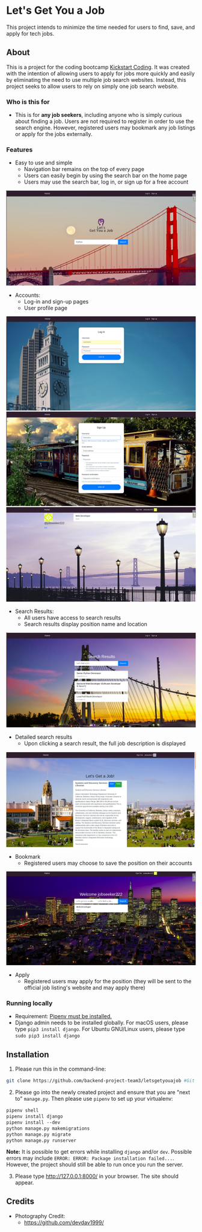 # Let's Get You a Job

This project intends to minimize the time needed for users to find, save, and apply for tech jobs.

## About

This is a project for the coding bootcamp [Kickstart Coding](http://kickstartcoding.com/). It was created with the intention of allowing users to apply for jobs more quickly and easily by eliminating the need to use multiple job search websites. Instead, this project seeks to allow users to rely on simply one job search website. 

### Who is this for

* This is for **any job seekers**, including anyone who is simply curious about finding a job. Users are not required to register in order to use the search engine. However, registered users may bookmark any job listings or apply for the jobs externally. 

### Features

* Easy to use and simple
    * Navigation bar remains on the top of every page
    * Users can easily begin by using the search bar on the home page
    * Users may use the search bar, log in, or sign up for a free account

![Home Page](./apps/core/static/images/homepage-screenshot.jpg)

* Accounts:
    * Log-in and sign-up pages
    * User profile page

![Log In](./apps/core/static/images/login-screenshot1.jpg)
![Sign Up](./apps/core/static/images/signup-page-screenshot1.jpg)
![User profile page](./apps/core/static/images/user-profile-page-screenshot1.jpg)

* Search Results:
    * All users have access to search results 
    * Search results display position name and location

![Search Results Page](./apps/core/static/images/search-results-screenshot1.jpg)

* Detailed search results
    * Upon clicking a search result, the full job description is displayed 

![Detailed Search Results Page](./apps/core/static/images/detailed-search-results-whenloggedin1.jpg)

* Bookmark
    * Registered users may choose to save the position on their accounts 

![Bookmark Page](./apps/core/static/images/saved-jobs-results-screenshot1.jpg)

* Apply
    * Registered users may apply for the position (they will be sent to the official job listing's website and may apply there)

### Running locally

* Requirement: [Pipenv must be installed.](https://github.com/kickstartcoding/pipenv-getting-started)
* Django admin needs to be installed globally. For macOS users, please type `pip3 install django`. For Ubuntu GNU/Linux users, please type `sudo pip3 install django`

## Installation

1. Please run this in the command-line:

```bash
git clone https://github.com/backend-project-team3/letsgetyouajob #Git clone repo
```

2. Please go into the newly created project and ensure that you are "next to" `manage.py`. Then please use `pipenv` to set up your virtualenv: 
```
pipenv shell
pipenv install django 
pipenv install --dev
python manage.py makemigrations
python manage.py migrate
python manage.py runserver
```

**Note:** It is possible to get errors while installing `django` and/or `dev`. Possible errors may include `ERROR: ERROR: Package installation failed...`. However, the project should still be able to run once you run the server. 

3. Please type http://127.0.0.1:8000/ in your browser. The site should appear.

## Credits

* Photography Credit:
    * https://github.com/devdav1999/
